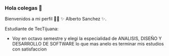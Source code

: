 ### Hola colegas 👋


Bienvenidos a mi perfil 👨‍🏫 ✨ Alberto Sanchez ✨.

Estudiante de TecTijuana:

  - Voy en octavo semestre y elegi la especialidad de ANALISIS, DISEÑO Y DESARROLLO DE SOFTWARE
    lo que mas anelo es terminar mis estudios con satisfaccion
    
